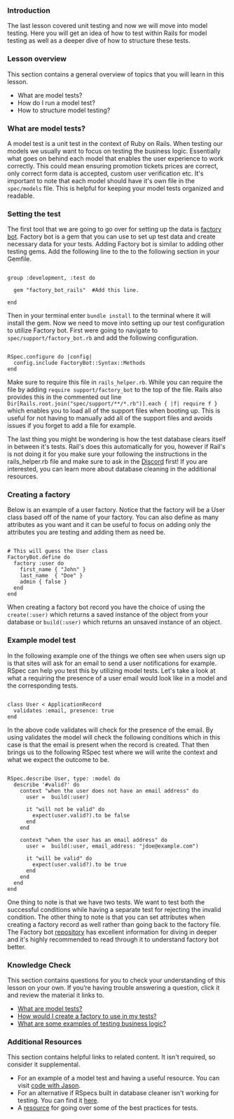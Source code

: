 ### Introduction

The last lesson covered unit testing and now we will move into model testing. Here you will get an idea of how to test within Rails for model testing as well as a deeper dive of how to structure these tests.

### Lesson overview

This section contains a general overview of topics that you will learn in this lesson.

- What are model tests?
- How do I run a model test?
- How to structure model testing?

### What are model tests?

A model test is a unit test in the context of Ruby on Rails. When testing our models we usually want to focus on testing the business logic. Essentially what goes on behind each model that enables the user experience to work correctly. This could mean ensuring promotion tickets prices are correct, only correct form data is accepted, custom user verification etc. It's important to note that each model should have it's own file in the `spec/models` file. This is helpful for keeping your model tests organized and readable.

### Setting the test

The first tool that we are going to go over for setting up the data is [factory bot](https://github.com/thoughtbot/factory_bot). Factory bot is a gem that you can use to set up test data and create necessary data for your tests. Adding Factory bot is similar to adding other testing gems. Add the following line to the to the following section in your Gemfile.

~~~

group :development, :test do

  gem "factory_bot_rails"  #Add this line.

end

~~~

Then in your terminal enter `bundle install` to the terminal where it will install the gem. Now we need to move into setting up our test configuration to utilize Factory bot. First were going to navigate to `spec/support/factory_bot.rb` and add the following configuration. 

~~~

RSpec.configure do |config|
  config.include FactoryBot::Syntax::Methods
end

~~~

Make sure to require this file in `rails_helper.rb`. While you can require the file by adding `require support/factory_bot` to the top of the file. Rails also provides this in the commented out line `Dir[Rails.root.join("spec/support/**/*.rb")].each { |f| require f }` which enables you to load all of the support files when booting up. This is useful for not having to manually add all of the support files and avoids issues if you forget to add a file for example. 

The last thing you might be wondering is how the test database clears itself in between it's tests. Rail's does this automatically for you, however if Rail's is not doing it for you make sure your following the instructions in the rails_helper.rb file and make sure to ask in the [Discord](https://discord.com/channels/505093832157691914/690591236922409012) first! If you are interested, you can learn more about database cleaning in the additional resources.

### Creating a factory

Below is an example of a user factory. Notice that the factory will be a User class based off of the name of your factory. You can also define as many attributes as you want and it can be useful to focus on adding only the attributes you are testing and adding them as need be.

~~~

# This will guess the User class
FactoryBot.define do
  factory :user do
    first_name { "John" }
    last_name  { "Doe" }
    admin { false }
  end
end

~~~

When creating a factory bot record you have the choice of using the `create(:user)` which returns a saved instance of the object from your database or `build(:user)` which returns an unsaved instance of an object. 

### Example model test

In the following example one of the things we often see when users sign up is that sites will ask for an email to send a user notifications for example. RSpec can help you test this by utilizing model tests. Let's take a look at what a requiring the presence of a user email would look like in a model and the corresponding tests. 

~~~

class User < ApplicationRecord
  validates :email, presence: true
end

~~~
 
In the above code validates will check for the presence of the email. By using validates the model will check the following conditions which in this case is that the email is present when the record is created. That then brings us to the following RSpec test where we will write the context and what we expect the outcome to be. 

~~~

RSpec.describe User, type: :model do
  describe '#valid?' do
    context "when the user does not have an email address" do
      user =  build(:user)

      it "will not be valid" do
        expect(user.valid?).to be false
      end
    end
    
    context "when the user has an email address" do
      user =  build(:user, email_address: "jdoe@example.com")

      it "will be valid" do
        expect(user.valid?).to be true 
      end
    end
  end
end

~~~ 

One thing to note is that we have two tests. We want to test both the successful conditions while having a separate test for rejecting the invalid condition. The other thing to note is that you can set attributes when creating a factory record as well rather than going back to the factory file. The Factory bot [repository](https://github.com/thoughtbot/factory_bot/blob/main/GETTING_STARTED.md#setup) has excellent information for diving in deeper and it's highly recommended to read through it to understand factory bot better. 

### Knowledge Check

This section contains questions for you to check your understanding of this lesson on your own. If you’re having trouble answering a question, click it and review the material it links to.

*   <a class="knowledge-check-link" href="#what-are-model-tests">What are model tests?</a>
*   <a class="knowledge-check-link" href="#creating-a-factory">How would I create a factory to use in my tests?</a>
*   <a class="knowledge-check-link" href="#example-model-test">What are some examples of testing business logic?</a>

### Additional Resources

This section contains helpful links to related content. It isn't required, so consider it supplemental.

- For an example of a model test and having a useful resource. You can visit [code with Jason](https://www.codewithjason.com/write-model-tests-part/).
- For an alternative if RSpecs built in database cleaner isn't working for testing. You can find it [here](https://thoughtbot.com/blog/how-we-test-rails-applications#database-cleaner).
- A [resource](https://www.betterspecs.org/#factories) for going over some of the best practices for tests.
